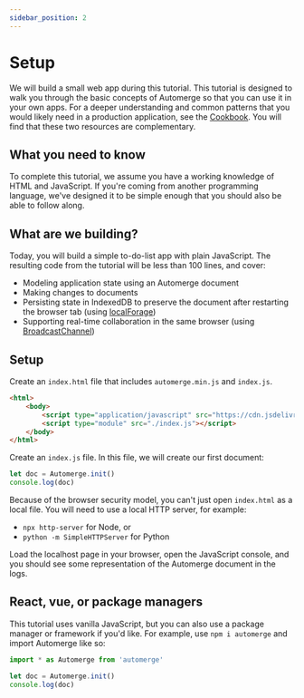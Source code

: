 ```yaml
---
sidebar_position: 2
---
```

# Setup

We will build a small web app during this tutorial. This tutorial is designed to walk you through the basic concepts of Automerge so that you can use it in your own apps. For a deeper understanding and common patterns that you would likely need in a production application, see the [Cookbook](/docs/cookbook/modeling-data/). You will find that these two resources are complementary.
 
## What you need to know

To complete this tutorial, we assume you have a working knowledge of HTML and JavaScript. If you're coming from another programming language, we've designed it to be simple enough that you should also be able to follow along.

## What are we building?

Today, you will build a simple to-do-list app with plain JavaScript. The resulting code from the tutorial will be less than 100 lines, and cover:

* Modeling application state using an Automerge document
* Making changes to documents
* Persisting state in IndexedDB to preserve the document after restarting the browser tab (using [localForage](https://localforage.github.io/localForage/))
* Supporting real-time collaboration in the same browser (using [BroadcastChannel](https://developer.mozilla.org/en-US/docs/Web/API/BroadcastChannel))

## Setup

Create an `index.html` file that includes `automerge.min.js` and `index.js`.  

```html
<html>
    <body>
        <script type="application/javascript" src="https://cdn.jsdelivr.net/npm/automerge@1.0.1-preview.7/dist/automerge.min.js"></script>
        <script type="module" src="./index.js"></script>
    </body>
</html>
```

Create an `index.js` file. In this file, we will create our first document:

```js
let doc = Automerge.init()
console.log(doc)
```

Because of the browser security model, you can't just open `index.html` as a local file. You will need to use a local HTTP server, for example:

* `npx http-server` for Node, or 
* `python -m SimpleHTTPServer` for Python

Load the localhost page in your browser, open the JavaScript console, and you should see some representation of the Automerge document in the logs.

## React, vue, or package managers 

This tutorial uses vanilla JavaScript, but you can also use a package manager or framework if you'd like. For example, use `npm i automerge` and import Automerge like so:

```js
import * as Automerge from 'automerge'

let doc = Automerge.init()
console.log(doc)
```
